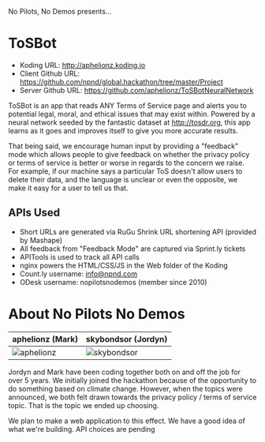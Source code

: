 No Pilots, No Demos presents...

# ToSBot

* Koding URL: http://aphelionz.koding.io
* Client Github URL: https://github.com/npnd/global.hackathon/tree/master/Project
* Server Github URL: https://github.com/aphelionz/ToSBotNeuralNetwork

ToSBot is an app that reads ANY Terms of Service page and alerts you to potential legal, moral, and ethical issues that may exist within. Powered by a neural network seeded by the fantastic dataset at http://tosdr.org, this app learns as it goes and improves itself to give you more accurate results.

That being said, we encourage human input by providing a "feedback" mode which allows people to give feedback on whether the privacy policy or terms of service is better or worse in regards to the concern we raise. For example, if our machine says a particular ToS doesn't allow users to delete their data, and the language is unclear or even the opposite, we make it easy for a user to tell us that. 

## APIs Used
* Short URLs are generated via RuGu Shrink URL shortening API (provided by Mashape)
* All feedback from "Feedback Mode" are captured via Sprint.ly tickets
* APITools is used to track all API calls
* nginx powers the HTML/CSS/JS in the Web folder of the Koding 
* Count.ly username: info@npnd.com
* ODesk username: nopilotsnodemos (member since 2010)

About No Pilots No Demos
===========================

| aphelionz (Mark) | skybondsor (Jordyn) |
|--- |--- |
| ![aphelionz](https://fbcdn-sphotos-d-a.akamaihd.net/hphotos-ak-xfa1/v/t1.0-9/429397_10151321831125069_2084122506_n.jpg?oh=ab41ad0750b749a532bbd8f2d3f5a9cd&oe=550E92A4&__gda__=1423315627_a25fd60398c2cba46cb88530c5358420) | ![skybondsor](https://scontent-a-iad.xx.fbcdn.net/hphotos-xpf1/v/t1.0-9/1392014_10151601758896266_672020922_n.jpg?oh=20ae0c38af31d7c017a699a3a8fbe0a1&oe=550CD680) |

Jordyn and Mark have been coding together both on and off the job for over 5 years. We initially joined the hackathon because of the opportunity to do something based on climate change. However, when the topics were announced, we both felt drawn towards the privacy policy / terms of service topic. That is the topic we ended up choosing.



We plan to make a web application to this effect. We have a good idea of what we're building. API choices are pending
